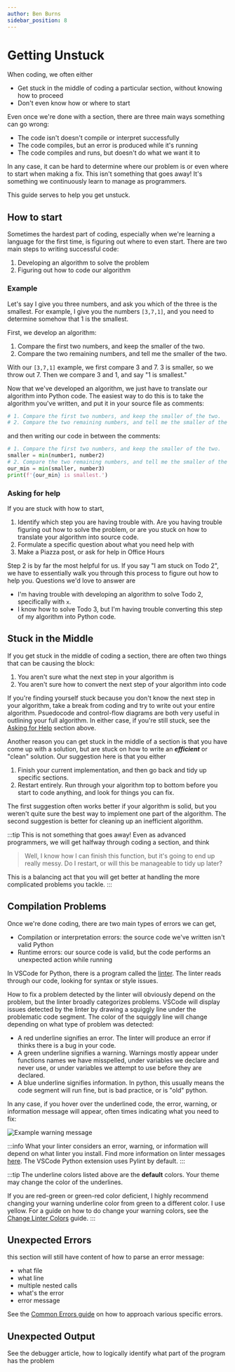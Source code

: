 ```yaml
---
author: Ben Burns
sidebar_position: 8
---
```


# Getting Unstuck
When coding, we often either
- Get stuck in the middle of coding a particular section, without knowing how to proceed
- Don't even know how or where to start

Even once we're done with a section, there are three main ways something can go wrong:
- The code isn't doesn't compile or interpret successfully
- The code compiles, but an error is produced while it's running
- The code compiles and runs, but doesn't do what we want it to 

In any case, it can be hard to determine where our problem is or even where to start when making a fix. 
This isn't something that goes away! It's something we continuously learn to manage as programmers.

This guide serves to help you get unstuck. 

## How to start
Sometimes the hardest part of coding, especially when we're learning a language for the first time, is figuring out where to even start. There are two main steps to writing successful code: 
1. Developing an algorithm to solve the problem
2. Figuring out how to code our algorithm

### Example
Let's say I give you three numbers, and ask you which of the three is the smallest. For example, I give you the numbers `[3,7,1]`, and you need to determine somehow that 1 is the smallest. 

First, we develop an algorithm: 
1. Compare the first two numbers, and keep the smaller of the two. 
2. Compare the two remaining numbers, and tell me the smaller of the two. 

With our `[3,7,1]` example, we first compare 3 and 7. 3 is smaller, so we throw out 7. Then we compare 3 and 1, and say "1 is smallest."

Now that we've developed an algorithm, we just have to translate our algorithm into Python code. The easiest way to do this is to take the algorithm you've written, and put it in your source file as comments:
```python
# 1. Compare the first two numbers, and keep the smaller of the two. 
# 2. Compare the two remaining numbers, and tell me the smaller of the two.
```
and then writing our code in between the comments:
```python
# 1. Compare the first two numbers, and keep the smaller of the two. 
smaller = min(number1, number2)
# 2. Compare the two remaining numbers, and tell me the smaller of the two.
our_min = min(smaller, number3)
print(f'{our_min} is smallest.')
```

### Asking for help
If you are stuck with how to start, 
1. Identify which step you are having trouble with. Are you having trouble figuring out how to solve the problem, or are you stuck on how to translate your algorithm into source code. 
2. Formulate a specific question about what you need help with
3. Make a Piazza post, or ask for help in Office Hours

Step 2 is by far the most helpful for us. If you say "I am stuck on Todo 2", we have to essentially walk you through this process to figure out how to help you. Questions we'd love to answer are
- I'm having trouble with developing an algorithm to solve Todo 2, specifically with `x`.
- I know how to solve Todo 3, but I'm having trouble converting this step of my algorithm into Python code.

## Stuck in the Middle
If you get stuck in the middle of coding a section, there are often two things that can be causing the block:
1. You aren't sure what the next step in your algorithm is 
2. You aren't sure how to convert the next step of your algorithm into code

If you're finding yourself stuck because you don't know the next step in your algorithm, take a break from coding and try to write out your entire algorithm. Psuedocode and control-flow diagrams are both very useful in outlining your full algorithm. In either case, if you're still stuck, see the [Asking for Help](#asking-for-help) section above. 

Another reason you can get stuck in the middle of a section is that you have come up with a solution, but are stuck on how to write an ***efficient*** or "clean" solution. 
Our suggestion here is that you either
1. Finish your current implementation, and then go back and tidy up specific sections.
2. Restart entirely. Run through your algorithm top to bottom before you start to code anything, and look for things you can fix. 

The first suggestion often works better if your algorithm is solid, but you weren't quite sure the best way to implement one part of the algorithm.
The second suggestion is better for cleaning up an inefficient algorithm. 

:::tip
This is not something that goes away! Even as advanced programmers, we will get halfway through coding a section, and think 
> Well, I know how I can finish this function, but it's going to end up really messy. Do I restart, or will this be manageable to tidy up later?

This is a balancing act that you will get better at handling the more complicated problems you tackle.
:::

## Compilation Problems
Once we're done coding, there are two main types of errors we can get, 
- Compilation or interpretation errors: the source code we've written isn't valid Python
- Runtime errors: our source code is valid, but the code performs an unexpected action while running

In VSCode for Python, there is a program called the [linter](https://code.visualstudio.com/docs/python/linting). 
The linter reads through our code, looking for syntax or style issues.

How to fix a problem detected by the linter will obviously depend on the problem, but the linter broadly categorizes problems.
VSCode will display issues detected by the linter by drawing a squiggly line under the problematic code segment.
The color of the squiggly line will change depending on what type of problem was detected:
- A red underline signifies an error. The linter will produce an error if thinks there is a bug in your code. 
- A green underline signifies a warning. Warnings mostly appear under functions names we have misspelled, under variables we declare and never use, or under variables we attempt to use before they are declared.
- A blue underline signifies information. In python, this usually means the code segment will run fine, but is bad practice, or is "old" python.

In any case, if you hover over the underlined code, the error, warning, or information message will appear, often times indicating what you need to fix:

<div style={{textAlign: 'center'}}>
  <img 
    src={require('./error-message.png').default} 
    alt="Example warning message"
  />
</div>

:::info
What your linter considers an error, warning, or information will depend on what linter you install. Find more information on linter messages [here](https://code.visualstudio.com/docs/python/linting#_pylint). The VSCode Python extension uses Pylint by default.
:::

:::tip
The underline colors listed above are the **default** colors. Your theme may change the color of the underlines. 

If you are red-green or green-red color deficient, I highly recommend changing your warning underline color from green to a different color. I use yellow. For a guide on how to do change your warning colors, see the [Change Linter Colors](vscode/linter-colors) guide.
:::


## Unexpected Errors 
this section will still have content of how to parse an error message:
- what file 
- what line
- multiple nested calls
- what's the error
- error message 

See the [Common Errors guide](./common-errors) on how to approach various specific errors. 
## Unexpected Output
See the debugger article, how to logically identify what part of the program has the problem